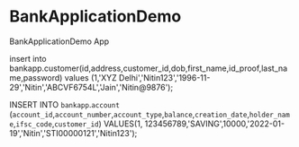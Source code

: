 # BankApplicationDemo
BankApplicationDemo App


insert into bankapp.customer(id,address,customer_id,dob,first_name,id_proof,last_name,password) values
(1,'XYZ Delhi','Nitin123','1996-11-29','Nitin','ABCVF6754L','Jain','Nitin@9876');


INSERT INTO `bankapp`.`account`
(`account_id`,`account_number`,`account_type`,`balance`,`creation_date`,`holder_name`,`ifsc_code`,`customer_id`)
VALUES(1,
123456789,'SAVING',10000,'2022-01-19','Nitin','STI00000121','Nitin123');
